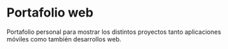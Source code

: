 # Portafolio web
Portafolio personal para mostrar los distintos proyectos tanto
aplicaciones móviles como también desarrollos web.